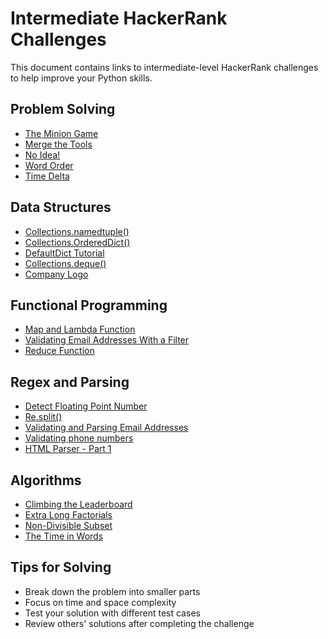 # Intermediate HackerRank Challenges

This document contains links to intermediate-level HackerRank challenges to help improve your Python skills.

## Problem Solving

- [The Minion Game](https://www.hackerrank.com/challenges/the-minion-game/problem)
- [Merge the Tools](https://www.hackerrank.com/challenges/merge-the-tools/problem)
- [No Idea!](https://www.hackerrank.com/challenges/no-idea/problem)
- [Word Order](https://www.hackerrank.com/challenges/word-order/problem)
- [Time Delta](https://www.hackerrank.com/challenges/python-time-delta/problem)

## Data Structures

- [Collections.namedtuple()](https://www.hackerrank.com/challenges/py-collections-namedtuple/problem)
- [Collections.OrderedDict()](https://www.hackerrank.com/challenges/py-collections-ordereddict/problem)
- [DefaultDict Tutorial](https://www.hackerrank.com/challenges/defaultdict-tutorial/problem)
- [Collections.deque()](https://www.hackerrank.com/challenges/py-collections-deque/problem)
- [Company Logo](https://www.hackerrank.com/challenges/most-commons/problem)

## Functional Programming

- [Map and Lambda Function](https://www.hackerrank.com/challenges/map-and-lambda-expression/problem)
- [Validating Email Addresses With a Filter](https://www.hackerrank.com/challenges/validate-list-of-email-address-with-filter/problem)
- [Reduce Function](https://www.hackerrank.com/challenges/reduce-function/problem)

## Regex and Parsing

- [Detect Floating Point Number](https://www.hackerrank.com/challenges/detect-floating-point-number/problem)
- [Re.split()](https://www.hackerrank.com/challenges/re-split/problem)
- [Validating and Parsing Email Addresses](https://www.hackerrank.com/challenges/validating-named-email-addresses/problem)
- [Validating phone numbers](https://www.hackerrank.com/challenges/validating-the-phone-number/problem)
- [HTML Parser - Part 1](https://www.hackerrank.com/challenges/html-parser-part-1/problem)

## Algorithms

- [Climbing the Leaderboard](https://www.hackerrank.com/challenges/climbing-the-leaderboard/problem)
- [Extra Long Factorials](https://www.hackerrank.com/challenges/extra-long-factorials/problem)
- [Non-Divisible Subset](https://www.hackerrank.com/challenges/non-divisible-subset/problem)
- [The Time in Words](https://www.hackerrank.com/challenges/the-time-in-words/problem)

## Tips for Solving

- Break down the problem into smaller parts
- Focus on time and space complexity
- Test your solution with different test cases
- Review others' solutions after completing the challenge